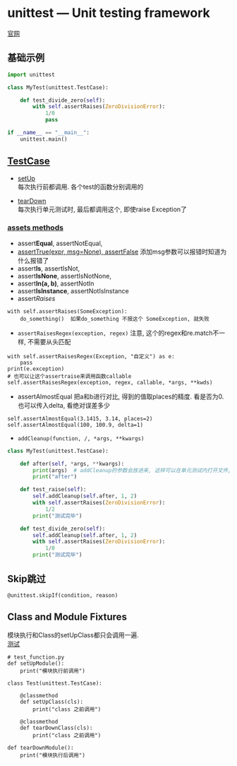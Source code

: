# unittest — Unit testing framework

[官网](https://docs.python.org/3/library/unittest.html)

## 基础示例
```python
import unittest

class MyTest(unittest.TestCase):

    def test_divide_zero(self):
        with self.assertRaises(ZeroDivisionError):
            1/0
            pass

if __name__ == "__main__":
    unittest.main()
```

## [TestCase](https://docs.python.org/3/library/unittest.html#test-cases)

* [setUp](https://docs.python.org/3/library/unittest.html#unittest.TestCase.setUp)  
每次执行前都调用. 各个test的函数分别调用的

* [tearDown](https://docs.python.org/3/library/unittest.html#unittest.TestCase.tearDown)  
每次执行单元测试时, 最后都调用这个, 即使raise Exception了

### [assets methods](https://docs.python.org/3/library/unittest.html#unittest.TestCase.debug)  

* assert**Equal**, assertNotEqual, 
* [assertTrue(expr, msg=None), assertFalse](https://docs.python.org/3/library/unittest.html#unittest.TestCase.assertTrue)
添加msg参数可以报错时知道为什么报错了
* assert**Is**, assertIsNot, 
* assert**IsNone**, assertIsNotNone, 
* assert**In(a, b)**, assertNotIn
* assert**IsInstance**, assertNotIsInstance
* assert*Raises*
```
with self.assertRaises(SomeException):
    do_something()  如果do_something 不报这个 SomeException, 就失败
```
* `assertRaisesRegex(exception, regex)`
注意, 这个的regex和re.match不一样, 不需要从头匹配
```
with self.assertRaisesRegex(Exception, "自定义") as e:
    pass
print(e.exception)
# 也可以让这个assertraise来调用函数callable
self.assertRaisesRegex(exception, regex, callable, *args, **kwds)
```

* assertAlmostEqual
把a和b进行对比, 得到的值取places的精度. 看是否为0. 也可以传入delta, 看绝对误差多少
```
self.assertAlmostEqual(3.1415, 3.14, places=2)
self.assertAlmostEqual(100, 100.9, delta=1)
```

* `addCleanup(function, /, *args, **kwargs)`
```python
class MyTest(unittest.TestCase):

    def after(self, *args, **kwargs):
        print(args)  # addCleanup的参数会放进来, 这样可以在单元测试内打开文件, 传入fd. 这里close了
        print("after")

    def test_raise(self):
        self.addCleanup(self.after, 1, 2)
        with self.assertRaises(ZeroDivisionError):
            1/2
        print("测试完毕")

    def test_divide_zero(self):
        self.addCleanup(self.after, 1, 2)
        with self.assertRaises(ZeroDivisionError):
            1/0
        print("测试完毕")
```

## Skip跳过
```
@unittest.skipIf(condition, reason)
```

## Class and Module Fixtures
模块执行和Class的setUpClass都只会调用一遍.  
[测试](../test/test_unittest_fixture.py)

```
# test_function.py
def setUpModule():
    print("模块执行前调用")

class Test(unittest.TestCase):

    @classmethod
    def setUpClass(cls):
        print("class 之前调用")

    @classmethod
    def tearDownClass(cls):
        print("class 之前调用")

def tearDownModule():
    print("模块执行后调用")

```
